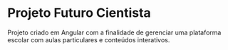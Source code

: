 # Projeto Futuro Cientista

Projeto criado em Angular com a finalidade de gerenciar uma plataforma escolar com aulas particulares e conteúdos interativos.

